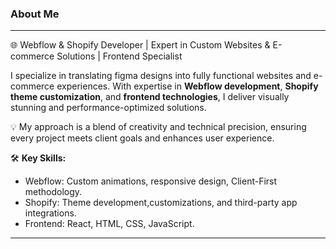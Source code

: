 
### About Me
<base target="_blank">

---


🌐 Webflow & Shopify Developer | Expert in Custom Websites & E-commerce Solutions | Frontend Specialist  

 
I specialize in translating figma designs into fully functional websites and e-commerce experiences. With expertise in **Webflow development**, **Shopify theme customization**, and **frontend technologies**, I deliver visually stunning and performance-optimized solutions.  

💡 My approach is a blend of creativity and technical precision, ensuring every project meets client goals and enhances user experience.  

🛠️ **Key Skills:**  
- Webflow: Custom animations, responsive design, Client-First methodology.  
- Shopify: Theme development,customizations, and third-party app integrations.  
- Frontend: React, HTML, CSS, JavaScript.  

---


  
<br>


<!--
Hi there 👋
**lblake/lblake** is a ✨ _special_ ✨ repository because its `README.md` (this file) appears on your GitHub profile.

Here are some ideas to get you started:

- 🔭 I’m currently working on ...
- 🌱 I’m currently learning ...
- 👯 I’m looking to collaborate on ...
- 🤔 I’m looking for help with ...
- 💬 Ask me about ...
- 📫 How to reach me: ...
- 😄 Pronouns: ...
- ⚡ Fun fact: ...
-->
